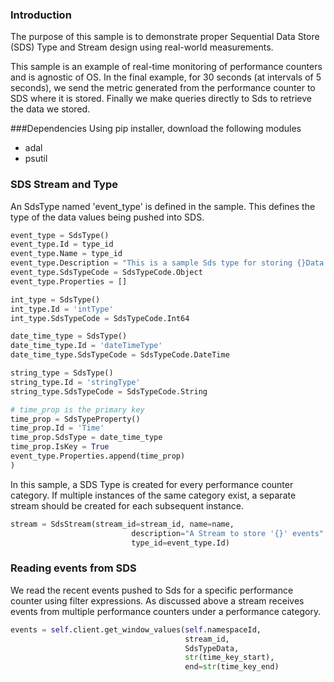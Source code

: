 ﻿### Introduction
The purpose of this sample is to demonstrate proper Sequential Data Store (SDS) Type and Stream design using real-world measurements.

This sample is an example of real-time monitoring of performance counters and is agnostic of OS. In the final example, for 30 seconds (at intervals of 5 seconds), we send the metric generated from the performance counter to SDS where it is stored. Finally we make queries directly to Sds to retrieve the data we stored.

###Dependencies
Using pip installer, download the following modules
* adal
* psutil

### SDS Stream and Type
An SdsType named 'event_type' is defined in the sample. This defines the type of the data values being pushed into SDS.

```python
event_type = SdsType()
event_type.Id = type_id
event_type.Name = type_id
event_type.Description = "This is a sample Sds type for storing {}Data events".format(type_id)
event_type.SdsTypeCode = SdsTypeCode.Object
event_type.Properties = []

int_type = SdsType()
int_type.Id = 'intType'
int_type.SdsTypeCode = SdsTypeCode.Int64

date_time_type = SdsType()
date_time_type.Id = 'dateTimeType'
date_time_type.SdsTypeCode = SdsTypeCode.DateTime

string_type = SdsType()
string_type.Id = 'stringType'
string_type.SdsTypeCode = SdsTypeCode.String

# time_prop is the primary key
time_prop = SdsTypeProperty()
time_prop.Id = 'Time'
time_prop.SdsType = date_time_type
time_prop.IsKey = True
event_type.Properties.append(time_prop)
)
```

In this sample, a SDS Type is created for every performance counter category.  If multiple instances of the same category exist, a separate stream should be created for each subsequent instance.


```python
stream = SdsStream(stream_id=stream_id, name=name,
                           description="A Stream to store '{}' events".format(type_name),
                           type_id=event_type.Id)
```
### Reading events from SDS
We read the recent events pushed to Sds for a specific performance counter using filter expressions. As discussed above a stream receives events from multiple performance counters under a performance category. 

```python
events = self.client.get_window_values(self.namespaceId,
                                       stream_id,
                                       SdsTypeData,
                                       str(time_key_start),
                                       end=str(time_key_end)	
```
